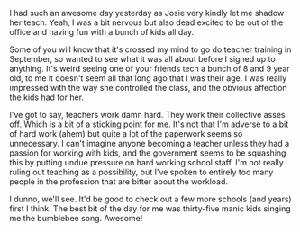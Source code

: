 I had such an awesome day yesterday as Josie very kindly let me shadow her teach. Yeah, I was a bit nervous but also dead excited to be out of the office and having fun with a bunch of kids all day. 

Some of you will know that it's crossed my mind to go do teacher training in September, so wanted to see what it was all about before I signed up to anything. It's weird seeing one of your friends tech a bunch of 8 and 9 year old, to me it doesn't seem all that long ago that I was their age. I was really impressed with the way she controlled the class, and the obvious affection the kids had for her. 

I've got to say, teachers work damn hard. They work their collective asses off. Which is a bit of a sticking point for me. It's not that I'm adverse to a bit of hard work (ahem) but quite a lot of the paperwork seems so unnecessary. I can't imagine anyone becoming a teacher unless they had a passion for working with kids, and the government seems to be squashing this by putting undue pressure on hard working school staff. I'm not really ruling out teaching as a possibility, but I've spoken to entirely too many people in the profession that are bitter about the workload. 

I dunno, we'll see. It'd be good to check out a few more schools (and years) first I think. The best bit of the day for me was thirty-five manic kids singing me the bumblebee song. Awesome!
